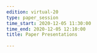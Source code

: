 ```yaml
---
edition: virtual-20
type: paper_session
time_start: 2020-12-05 11:30:00
time_end: 2020-12-05 12:10:00
title: Paper Presentations
 
---
```

  

 
